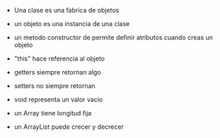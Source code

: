 - Una clase es una fabrica de objetos

- un objeto es una instancia de una clase

- un metodo constructor de permite definir atributos cuando creas un objeto

- "this" hace referencia al objeto

- getters siempre retornan algo

- setters no siempre retornan

- void representa un valor vacio

- un Array tiene longitud fija

- un ArrayList puede crecer y decrecer
